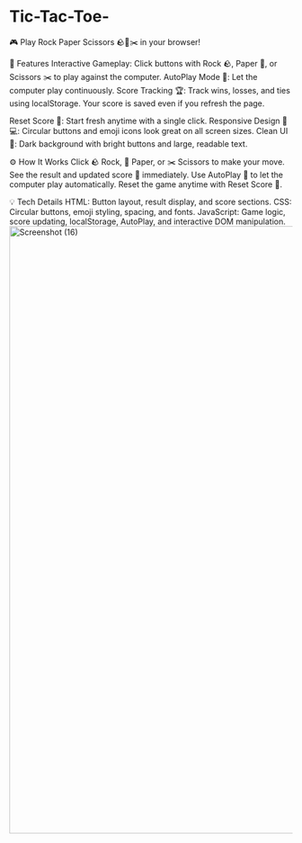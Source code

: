 # Tic-Tac-Toe-
🎮 Play Rock Paper Scissors 🪨📄✂️ in your browser!

🌟 Features
Interactive Gameplay: Click buttons with Rock 🪨, Paper 📄, or Scissors ✂️ to play against the computer.
AutoPlay Mode 🤖: Let the computer play continuously.
Score Tracking 🏆: Track wins, losses, and ties using localStorage. Your score is saved even if you refresh the page.

Reset Score 🔄: Start fresh anytime with a single click.
Responsive Design 📱💻: Circular buttons and emoji icons look great on all screen sizes.
Clean UI 🎨: Dark background with bright buttons and large, readable text.

⚙️ How It Works
Click 🪨 Rock, 📄 Paper, or ✂️ Scissors to make your move.
See the result and updated score 🏅 immediately.
Use AutoPlay 🤖 to let the computer play automatically.
Reset the game anytime with Reset Score 🔄.

💡 Tech Details
HTML: Button layout, result display, and score sections.
CSS: Circular buttons, emoji styling, spacing, and fonts.
JavaScript: Game logic, score updating, localStorage, AutoPlay, and interactive DOM manipulation.
<img width="1920" height="1080" alt="Screenshot (16)" src="https://github.com/user-attachments/assets/a2443071-157a-4c8a-a7e1-1a4b5659734c" />


